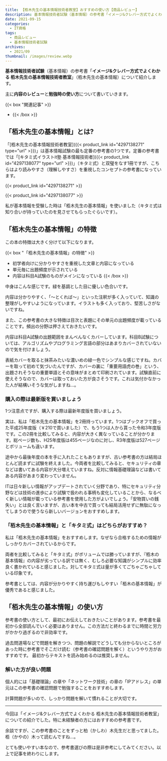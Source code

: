```yaml
---
title: 【栢木先生の基本情報技術者教室】おすすめの使い方【商品レビュー】
description: 基本情報技術者試験（基本情報）の参考書「イメージ&クレバー方式でよくわかる 栢木先生の基本情報技術者教室」（栢木先生の基本情報）について紹介します。
date: 2021-09-15
categories: 
  - IT資格
tags: 
  - 商品レビュー
  - 基本情報技術者試験
archives: 
  - 2021/09
thumbnail: /images/review.webp
---
```


**基本情報技術者試験**（基本情報）の参考書「**イメージ&クレバー方式でよくわかる 栢木先生の基本情報技術者教室**」（栢木先生の基本情報）について紹介します。

<!--more-->

主に**内容のレビュー**と**勉強時の使い方**について書いていきます。

{{< box "関連記事" >}}
* [](qualification-fe-pass)
{{< /box >}}

## 「栢木先生の基本情報」とは?

「[栢木先生の基本情報技術者教室]({{< product_link id="4297138271" type="url" >}})」は基本情報試験の最も定番の参考書の1つです。定番の参考書では「[キタミ式イラストit塾 基本情報技術者]({{< product_link id="4297138077" type="url" >}})」（キタミ式）と双璧をなす1冊ですが、こちらはより読みやすさ（理解しやすさ）を重視したコンセプトの参考書になっています。

{{< product_link id="4297138271" >}}

{{< product_link id="4297138077" >}}

私が基本情報を受験した時は「栢木先生の基本情報」を使いました（キタミ式は知り合いが持っていたのを見させてもらったぐらいです）。

## 「栢木先生の基本情報」の特徴

この本の特徴は大きく分けて以下になります。

{{< box "「栢木先生の基本情報」の特徴" >}}
* 初学者向けに分かりやすさを重視した文章と内容になっている
* 単元毎に出題頻度が示されている
* 内容は科目A試験のものがメインになっている
{{< /box >}}

中身はこんな感じです。緑を基調とした目に優しい色合いです。

内容は分かりやすく、「～とくれば～」といった注釈が多く入っていて、知識の整理がしやすいようになっています。イラストも多く入っており、堅苦しさがないですね。

また、この参考書の大きな特徴は目次と表題にその単元の出題頻度が載っていることです。頻出の分野は押さえておきたいです。

内容は科目A試験の出題範囲をまんべんなくカバーしています。科目B試験については、アルゴリズムやプログラミング言語の部分はあまりカバーされていないので気を付けましょう。

表紙カバーを取ると抹茶みたいな濃いめの緑一色でシンプルな感じですね。カバーを取って初めて気づいたんですが、カバーの裏に「重要用語虎の巻」という、出題されそうなの重要単語とその意味がまとめて印刷されています。試験直前に使えそうなので、カバーは取っておいた方が良さそうです。これは気付かなかった人が結構いそうな気がしますね…。

### 購入の際は最新版を買いましょう

1つ注意点ですが、購入する際は最新年度版を買いましょう。

実は、私は「栢木先生の基本情報」を2冊持っています。1つはブックオフで買った平成25年度版（￥210で買いました）で、もう1つは人から貰った令和3年度版です。この2冊を比較してみると、内容が大きく異なっていることが分かります。総ページ数も、H25年度版は455ページなのに対し、R3年度版は527ページとボリュームも違います。

途中から最後年度の本を手に入れたこともありますが、古い参考書の方は結局ほとんど読まずに試験を終えました。今両者を比較してみると、セキュリティの章などは書いてある内容が大分増えていますね。反対に情報基礎理論などは書いてある内容があまり変わっていません。

ITは日々新しい情報がアップデートされていく分野であり、特にセキュリティ分野などは技術の進歩により試験で扱われる事柄も変化していることから、なるべく新しい情報が載っている参考書を使用した方がよいでしょう。「安物買いの銭失い」とは良く言いますが、古い本を中古で買っても結局活用せずに無駄になってしまうので使うなら新しいバージョンをおすすめします。

### 「栢木先生の基本情報」と「キタミ式」はどちらがおすすめ？

私は「栢木先生の基本情報」をおすすめします。なぜなら合格するための情報がしっかりカバーされているからです。

両者を比較してみると「キタミ式」がボリュームでは勝っていますが、『栢木の基本情報』の内容が劣っている訳では無く、むしろ必要な知識がシンプルに効率良く書かれていると感じました。対してキタミ式は量が多くてごちゃごちゃしている印象です。

参考書としては、内容が分かりやすく持ち運びもしやすい「栢木の基本情報」が優秀であると感じました。

## 「栢木先生の基本情報」の使い方

参考書の使い方として、最初にお伝えしておきたいことがあります。参考書を最初から全部読んでいく必要はありません。この方法だと終わるまでに時間と労力がかかり過ぎるので非効率です。

過去問道場などで問題を解きつつ、問題の解説でどうしても分からないところがあった時に参考書でそこだけ読む（参考書の確認問題を解く）というやり方がおすすめです。 最初からテキストを読み始めるのは推奨しません。

### 解いた方が良い問題

個人的には「基礎理論」の章や「ネットワーク技術」の章の「IPアドレス」の単元はこの参考書の確認問題で勉強することをおすすめします。

計算問題が多いので、しっかり問題を解いて慣れることが大切です。

* * *

今回は「イメージ&クレバー方式でよくわかる 栢木先生の基本情報技術者教室」についての紹介でした。特に未経験者の方にはおすすめの参考書です。

余談ですが、この参考書のことをずっと柏（かしわ）木先生だと思ってました。栢（かやの）木って読むんですね…。

とても使いやすい本なので、参考書選びの際は是非参考にしてみてください。以上で記事を終わりにします。